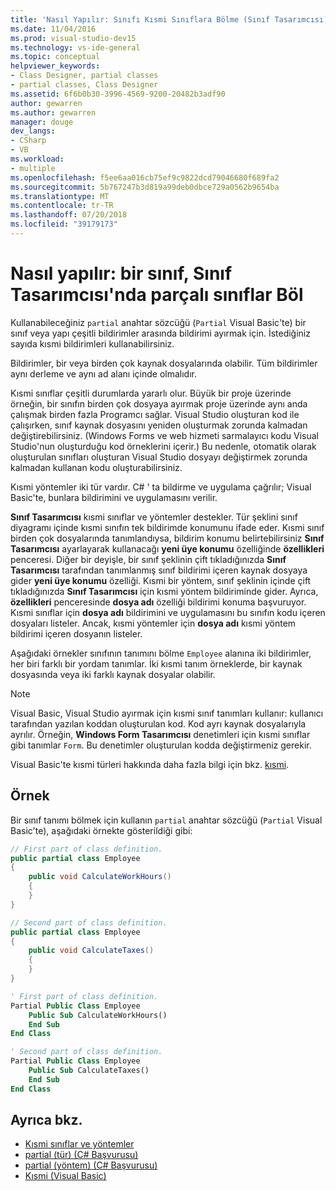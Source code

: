 ```yaml
---
title: 'Nasıl Yapılır: Sınıfı Kısmi Sınıflara Bölme (Sınıf Tasarımcısı)'
ms.date: 11/04/2016
ms.prod: visual-studio-dev15
ms.technology: vs-ide-general
ms.topic: conceptual
helpviewer_keywords:
- Class Designer, partial classes
- partial classes, Class Designer
ms.assetid: 6f6b0b30-3996-4569-9200-20482b3adf90
author: gewarren
ms.author: gewarren
manager: douge
dev_langs:
- CSharp
- VB
ms.workload:
- multiple
ms.openlocfilehash: f5ee6aa016cb75ef9c9822dcd79046680f689fa2
ms.sourcegitcommit: 5b767247b3d819a99deb0dbce729a0562b9654ba
ms.translationtype: MT
ms.contentlocale: tr-TR
ms.lasthandoff: 07/20/2018
ms.locfileid: "39179173"
---
```

# <a name="how-to-split-a-class-into-partial-classes-in-class-designer"></a>Nasıl yapılır: bir sınıf, Sınıf Tasarımcısı'nda parçalı sınıflar Böl

Kullanabileceğiniz `partial` anahtar sözcüğü (`Partial` Visual Basic'te) bir sınıf veya yapı çeşitli bildirimler arasında bildirimi ayırmak için. İstediğiniz sayıda kısmi bildirimleri kullanabilirsiniz.

Bildirimler, bir veya birden çok kaynak dosyalarında olabilir. Tüm bildirimler aynı derleme ve aynı ad alanı içinde olmalıdır.

Kısmi sınıflar çeşitli durumlarda yararlı olur. Büyük bir proje üzerinde örneğin, bir sınıfın birden çok dosyaya ayırmak proje üzerinde aynı anda çalışmak birden fazla Programcı sağlar. Visual Studio oluşturan kod ile çalışırken, sınıf kaynak dosyasını yeniden oluşturmak zorunda kalmadan değiştirebilirsiniz. (Windows Forms ve web hizmeti sarmalayıcı kodu Visual Studio'nun oluşturduğu kod örneklerini içerir.) Bu nedenle, otomatik olarak oluşturulan sınıfları oluşturan Visual Studio dosyayı değiştirmek zorunda kalmadan kullanan kodu oluşturabilirsiniz.

Kısmi yöntemler iki tür vardır. C# ' ta bildirme ve uygulama çağrılır; Visual Basic'te, bunlara bildirimini ve uygulamasını verilir.

**Sınıf Tasarımcısı** kısmi sınıflar ve yöntemler destekler. Tür şeklini sınıf diyagramı içinde kısmi sınıfın tek bildirimde konumunu ifade eder. Kısmi sınıf birden çok dosyalarında tanımlandıysa, bildirim konumu belirtebilirsiniz **Sınıf Tasarımcısı** ayarlayarak kullanacağı **yeni üye konumu** özelliğinde **özellikleri**  penceresi. Diğer bir deyişle, bir sınıf şeklinin çift tıkladığınızda **Sınıf Tasarımcısı** tarafından tanımlanmış sınıf bildirimi içeren kaynak dosyaya gider **yeni üye konumu** özelliği. Kısmi bir yöntem, sınıf şeklinin içinde çift tıkladığınızda **Sınıf Tasarımcısı** için kısmi yöntem bildiriminde gider. Ayrıca, **özellikleri** penceresinde **dosya adı** özelliği bildirimi konuma başvuruyor. Kısmi sınıflar için **dosya adı** bildirimini ve uygulamasını bu sınıfın kodu içeren dosyaları listeler. Ancak, kısmi yöntemler için **dosya adı** kısmi yöntem bildirimi içeren dosyanın listeler.

Aşağıdaki örnekler sınıfının tanımını bölme `Employee` alanına iki bildirimler, her biri farklı bir yordam tanımlar. İki kısmi tanım örneklerde, bir kaynak dosyasında veya iki farklı kaynak dosyalar olabilir.

> [!NOTE]
> Visual Basic, Visual Studio ayırmak için kısmi sınıf tanımları kullanır: kullanıcı tarafından yazılan koddan oluşturulan kod. Kod ayrı kaynak dosyalarıyla ayrılır. Örneğin, **Windows Form Tasarımcısı** denetimleri için kısmi sınıflar gibi tanımlar `Form`. Bu denetimler oluşturulan kodda değiştirmeniz gerekir.

Visual Basic'te kısmi türleri hakkında daha fazla bilgi için bkz. [kısmi](/dotnet/visual-basic/language-reference/modifiers/partial).

## <a name="example"></a>Örnek

Bir sınıf tanımı bölmek için kullanın `partial` anahtar sözcüğü (`Partial` Visual Basic'te), aşağıdaki örnekte gösterildiği gibi:

```csharp
// First part of class definition.
public partial class Employee
{
    public void CalculateWorkHours()
    {
    }
}

// Second part of class definition.
public partial class Employee
{
    public void CalculateTaxes()
    {
    }
}
```

```vb
' First part of class definition.
Partial Public Class Employee
    Public Sub CalculateWorkHours()
    End Sub
End Class

' Second part of class definition.
Partial Public Class Employee
    Public Sub CalculateTaxes()
    End Sub
End Class
```

## <a name="see-also"></a>Ayrıca bkz.

- [Kısmi sınıflar ve yöntemler](/dotnet/csharp/programming-guide/classes-and-structs/partial-classes-and-methods)
- [partial (tür) (C# Başvurusu)](/dotnet/csharp/language-reference/keywords/partial-type)
- [partial (yöntem) (C# Başvurusu)](/dotnet/csharp/language-reference/keywords/partial-method)
- [Kısmi (Visual Basic)](/dotnet/visual-basic/language-reference/modifiers/partial)